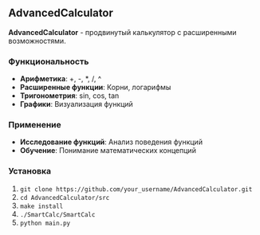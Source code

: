 ## AdvancedCalculator

**AdvancedCalculator** - продвинутый калькулятор с расширенными возможностями.

### Функциональность

* **Арифметика**: +, -, *, /, ^
* **Расширенные функции**: Корни, логарифмы
* **Тригонометрия**: sin, cos, tan
* **Графики**: Визуализация функций

### Применение

* **Исследование функций**: Анализ поведения функций
* **Обучение**: Понимание математических концепций

### Установка

1. `git clone https://github.com/your_username/AdvancedCalculator.git`
2. `cd AdvancedCalculator/src`
3. `make install`
4. `./SmartCalc/SmartCalc`
5. `python main.py`

